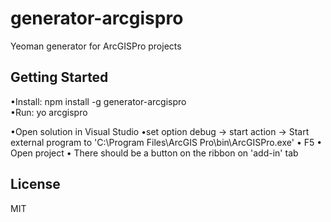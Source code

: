 # generator-arcgispro
Yeoman generator for ArcGISPro projects

## Getting Started

•Install:  npm install -g generator-arcgispro  
•Run:  yo arcgispro

•Open solution in Visual Studio
•set option debug -> start action -> Start external program to 'C:\Program Files\ArcGIS Pro\bin\ArcGISPro.exe'
• F5
• Open project
• There should be a button on the ribbon on 'add-in' tab

## License
MIT
